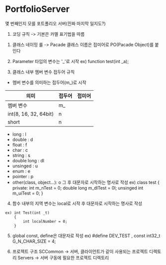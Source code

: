# PortfolioServer
몇 번째인지 모를 포트폴리오 서버(진짜 마지막 일지도?)

1. 코딩 규칙
 -> 기본은 카멜 표기법을 따름
 
 1) 클래스 네이밍 룰
   -> Pacade 클래스 이름은 접미어로 PO(Pacade Object)를 붙인다

 2) Parameter 타입의 변수는 '_'로 시작
	ex) function test(int _a);

 3) 클래스 내부 멤버 변수 접두어 규칙
  - 멤버 변수를 의미하는 접두어(m_)로 시작
  
 |의미    |접두어|접미어|
 |--------|-----|-----|
 |멤버 변수|m_| |
 |int(8, 16, 32, 64bit)|n| |
 |short|n| |
   
   
   - long					 : l
   - double				 : d
   - float					 : f
   - char					 : c
   - string				 : s
   - double long			 : dl
   - unsinged				 : u
   - enum                   : e
   - pointer                : p
   - other(class, object...): o
     그 후 대문자로 시작하는 명사로 작성
    ex) class test
		{
			private:
				int m_nTest = 0;
				double long m_dlTest = 0l;
				unsinged int m_uiTest = 0;
		}

  4) 함수 내부의 지역 변수는 local로 시작 후 대문자로 시작하는 명사로 작성

	ex) int Test(int _t)
		{
			int localNumber = 0;
		}

  5) global const, define은 대문자로 작성
	ex) #define DEV_TEST , const int32_t G_N_CHAR_SIZE = 4;


  6) 프로젝트 구조
    SCCommon -> 서버, 클라이언트가 같이 사용되는 프로젝트 디렉토리
    Servers -> 서버 구동에 필요한 프로젝트 디렉토리
